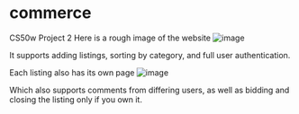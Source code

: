 # commerce
CS50w Project 2
Here is a rough image of the website
![image](https://github.com/terskayl/commerce/assets/97208428/5a928f81-278f-4715-885f-d2dd8ad6a7ca)

It supports adding listings, sorting by category, and full user authentication. 

Each listing also has its own page
![image](https://github.com/terskayl/commerce/assets/97208428/c04ea65e-f204-43bc-ba2f-f7df9719dd5e)

Which also supports comments from differing users, as well as bidding and closing the listing only if you own it.
